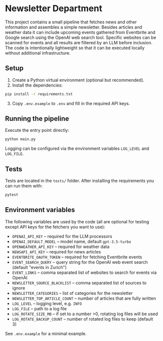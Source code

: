 # Newsletter Department

This project contains a small pipeline that fetches news and other information and assembles a simple newsletter. Besides articles and weather data it can include upcoming events gathered from Eventbrite and Google search using the OpenAI web search tool. Specific websites can be scanned for events and all results are filtered by an LLM before inclusion. The code is intentionally lightweight so that it can be executed locally without additional infrastructure.

## Setup

1. Create a Python virtual environment (optional but recommended).
2. Install the dependencies:

```bash
pip install -r requirements.txt
```

3. Copy `.env.example` to `.env` and fill in the required API keys.

## Running the pipeline

Execute the entry point directly:

```bash
python main.py
```

Logging can be configured via the environment variables `LOG_LEVEL` and `LOG_FILE`.

## Tests

Tests are located in the `tests/` folder. After installing the requirements you can run them with:

```bash
pytest
```

## Environment variables

The following variables are used by the code (all are optional for testing except API keys for the fetchers you want to use):

- `OPENAI_API_KEY` – required for the LLM processors
- `OPENAI_DEFAULT_MODEL` – model name, default `gpt-3.5-turbo`
- `OPENWEATHER_API_KEY` – required for weather data
- `NEWSAPI_API_KEY` – required for news articles
- `EVENTBRITE_OAUTH_TOKEN` – required for fetching Eventbrite events
- `EVENT_SEARCH_QUERY` – query string for the OpenAI web event search (default "events in Zurich")
- `EVENT_LINKS` – comma separated list of websites to search for events via OpenAI
- `NEWSLETTER_SOURCE_BLACKLIST` – comma separated list of sources to ignore
- `NEWSLETTER_CATEGORIES` – list of categories for the newsletter
- `NEWSLETTER_TOP_ARTICLE_COUNT` – number of articles that are fully written
- `LOG_LEVEL` – logging level, e.g. `INFO`
- `LOG_FILE` – path to a log file
- `LOG_ROTATE_SIZE_MB` – if set to a number >0, rotating log files will be used
- `LOG_ROTATE_BACKUP_COUNT` – number of rotated log files to keep (default 3)

See `.env.example` for a minimal example.
